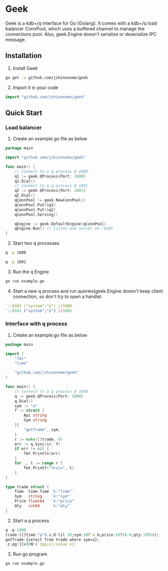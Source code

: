 # Geek

Geek is a kdb+/q interface for Go (Golang). It comes with a kdb+/q load balancer ConnPool, which uses a buffered channel to manage the connections pool. Also, geek.Engine doesn't serialize or deserialize IPC message.

## Installation

1. Install Geek

```sh
go get -u github.com/jshinonome/geek
```

2. Import it in your code

```go
import "github.com/jshinonome/geek"
```

## Quick Start

### Load balancer

1. Create an example.go file as below

```go
package main

import "github.com/jshinonome/geek"

func main() {
	// connect to a q process @ 1800
	q1 := geek.QProcess{Port: 1800}
	q1.Dial()
	// connect to a q process @ 1801
	q2 := geek.QProcess{Port: 1801}
	q2.Dial()
	qConnPool := geek.NewConnPool()
	qConnPool.Put(&q1)
	qConnPool.Put(&q2)
	qConnPool.Serving()

	qEngine := geek.DefaultEngine(qConnPool)
	qEngine.Run() // listen and server on :8101
}
```

2. Start two q processes

```sh
q -p 1800
```

```sh
q -p 1801
```

3. Run the q Engine

```sh
go run example.go
```

4. Start a new q process and run queries(geek.Engine doesn't keep client connection, so don't try to open a handle)

```q
`::8101 ("system";"p") //1800
`::8101 ("system";"p") //1801
```

### Interface with q process

1. Create an example.go file as below

```go
package main

import (
	"fmt"
	"time"

	"github.com/jshinonome/geek"
)

func main() {
	// connect to a q process @ 1800
	q := geek.QProcess{Port: 1800}
	q.Dial()
	sym := "a"
	f := struct {
		Api string
		Sym string
	}{
		"getTrade", sym,
	}
	r := make([]trade, 0)
	err := q.Sync(&r, f)
	if err != nil {
		fmt.Println(err)
	}
	for _, t := range r {
		fmt.Printf("%+v\n", t)
	}
}

type trade struct {
	Time  time.Time `k:"time"`
	Sym   string    `k:"sym"`
	Price float64   `k:"price"`
	Qty   int64     `k:"qty"`
}
```

2. Start a q process

```q
q -p 1800
trade:([]time:"p"$.z.D-til 10;sym:10?`a`b;price:10?10.0;qty:10?10);
getTrade:{select from trade where sym=x};
.z.pg:{[x]0N!(`zpg;x);value x};
```

3. Run go program

```sh
go run example.go
```
